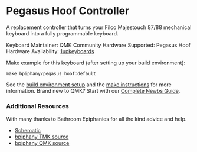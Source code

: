 # Pegasus Hoof Controller

A replacement controller that turns your Filco Majestouch 87/88 mechanical keyboard into a fully programmable keyboard.

Keyboard Maintainer: QMK Community
Hardware Supported: Pegasus Hoof
Hardware Availability: [1upkeyboards](https://www.1upkeyboards.com/shop/controllers/filco-pegasus-hoof-controller/)

Make example for this keyboard (after setting up your build environment):

    make bpiphany/pegasus_hoof:default

See the [build environment setup](https://docs.qmk.fm/#/getting_started_build_tools) and the [make instructions](https://docs.qmk.fm/#/getting_started_make_guide) for more information. Brand new to QMK? Start with our [Complete Newbs Guide](https://docs.qmk.fm/#/newbs).

### Additional Resources

With many thanks to Bathroom Epiphanies for all the kind advice and help.

 * [Schematic](https://deskthority.net/wiki/Costar_replacement_controllers#Schematic)
 * [bpiphany TMK source](https://github.com/BathroomEpiphanies/epiphanies_tmk_keyboard)
 * [bpiphany QMK source](https://github.com/BathroomEpiphanies/epiphanies_qmk_keyboard)
